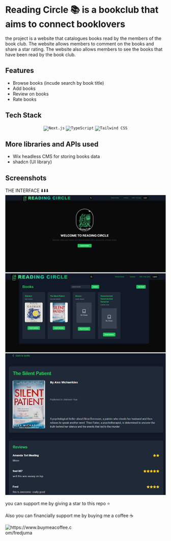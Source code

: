 <link
  rel="stylesheet"
  href="https://cdn.jsdelivr.net/gh/dheereshagrwal/colored-icons@1.7.5/src/app/ci.min.css"
/>

Reading Circle 📚 is a bookclub that aims to connect booklovers
======================================

the project is a website that catalogues books read by the members of the book club. The website allows members to comment on the books and share a star rating. The website also allows members to see the books that have been read by the book club.

## Features
- Browse books (incude search by book title)
- Add books
- Review on books
- Rate books

## Tech Stack
<div align="center">
<code><img width="55" src="https://github.com/marwin1991/profile-technology-icons/assets/136815194/5f8c622c-c217-4649-b0a9-7e0ee24bd704" alt="Next.js" title="Next.js"/></code>
<code><img width="55" src="https://user-images.githubusercontent.com/25181517/183890598-19a0ac2d-e88a-4005-a8df-1ee36782fde1.png" alt="TypeScript" title="TypeScript"/></code>
	<code><img width="55" src="https://user-images.githubusercontent.com/25181517/202896760-337261ed-ee92-4979-84c4-d4b829c7355d.png" alt="Tailwind CSS" title="Tailwind CSS"/></code>
	
</div>

## More libraries and APIs used
- Wix headless CMS for storing books data
- shadcn (UI library)

## Screenshots

THE INTERFACE ⬇️⬇️⬇️
![Alt Text](screenshots/landing_page.png)
![Alt Text](screenshots/books_page.png)
![Alt Text](screenshots/review_page.png)

you can support me by giving a star to this repo ⭐️

Also you can financially support me by buying me a coffee ☕️
<p><a href="buymeacoffee.com/fredjuma"> <img align="left" src="https://cdn.buymeacoffee.com/buttons/v2/default-yellow.png" height="50" width="210" alt="https://www.buymeacoffee.com/fredjuma" /></a></p><br><br>